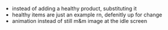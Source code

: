 - instead of adding a healthy product, substituting it
- healthy items are just an example rn, defenitly up for change
- animation instead of still m&m image at the idle screen
